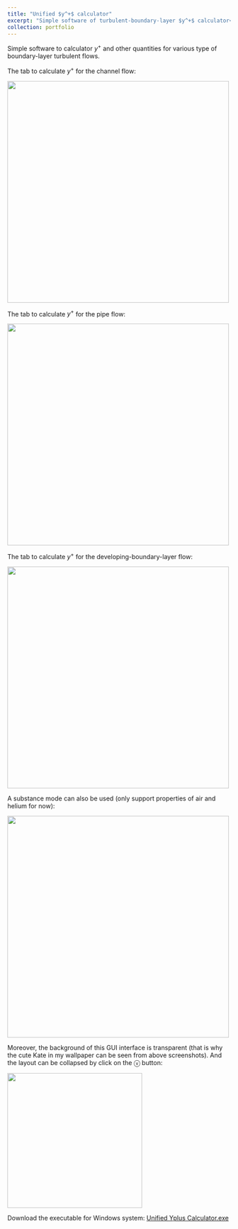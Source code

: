 ```yaml
---
title: "Unified $y^+$ calculator"
excerpt: "Simple software of turbulent-boundary-layer $y^+$ calculator<br/><img src='/HaoGuo.github.io/files/portfolio/yplus/yplus-calculator-cover.png'>"
collection: portfolio
---
```



Simple software to calculator $y^+$ and other quantities for various type of boundary-layer turbulent flows.

The tab to calculate $y^+$ for the channel flow:

<p>
    <img width="500" src="/HaoGuo.github.io/files/portfolio/yplus/ChannelFlowTab.png">
</p>

The tab to calculate $y^+$ for the pipe flow:

<p>
    <img width="500" src="/HaoGuo.github.io/files/portfolio/yplus/PipeFlowTab.png">
</p>

The tab to calculate $y^+$ for the developing-boundary-layer flow:

<p>
    <img width="500" src="/HaoGuo.github.io/files/portfolio/yplus/BoundaryLayerFlowTab.png">
</p>

A substance mode can also be used (only support properties of air and helium for now):

<p>
    <img width="500" src="/HaoGuo.github.io/files/portfolio/yplus/SubstanceMode.png">
</p>

Moreover, the background of this GUI interface is transparent (that is why the cute Kate in my wallpaper can be seen from above screenshots). And the layout can be collapsed by click on the ⓥ button:

<p>
    <img width="304" src="/HaoGuo.github.io/files/portfolio/yplus/Collapse.png">
</p>

Download the executable for Windows system: [Unified Yplus Calculator.exe](</HaoGuo.github.io/files/portfolio/yplus/Unified Yplus Calculator.exe>)
